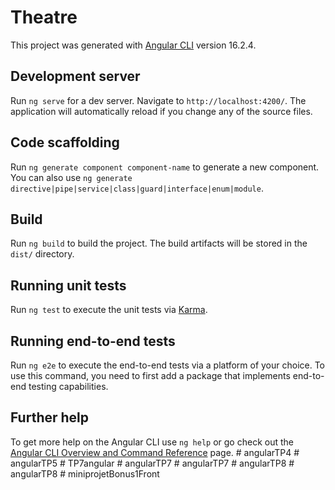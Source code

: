 # Theatre

This project was generated with [Angular CLI](https://github.com/angular/angular-cli) version 16.2.4.

## Development server

Run `ng serve` for a dev server. Navigate to `http://localhost:4200/`. The application will automatically reload if you change any of the source files.

## Code scaffolding

Run `ng generate component component-name` to generate a new component. You can also use `ng generate directive|pipe|service|class|guard|interface|enum|module`.

## Build

Run `ng build` to build the project. The build artifacts will be stored in the `dist/` directory.

## Running unit tests

Run `ng test` to execute the unit tests via [Karma](https://karma-runner.github.io).

## Running end-to-end tests

Run `ng e2e` to execute the end-to-end tests via a platform of your choice. To use this command, you need to first add a package that implements end-to-end testing capabilities.

## Further help

To get more help on the Angular CLI use `ng help` or go check out the [Angular CLI Overview and Command Reference](https://angular.io/cli) page.
#   a n g u l a r T P 4  
 #   a n g u l a r T P 5  
 #   T P 7 a n g u l a r  
 #   a n g u l a r T P 7  
 #   a n g u l a r T P 7  
 #   a n g u l a r T P 8  
 #   a n g u l a r T P 8  
 #   m i n i p r o j e t B o n u s 1 F r o n t  
 